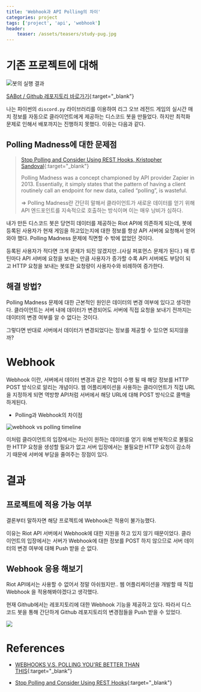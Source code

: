 ```yaml
---
title: 'Webhook과 API Polling의 차이'
categories: project
tags: ['project', 'api', 'webhook']
header:
    teaser: /assets/teasers/study-pug.jpg
---
```

# 기존 프로젝트에 대해

![봇의 실행 결과](https://user-images.githubusercontent.com/69145799/108334673-853a4400-7215-11eb-96c6-7a3d6872e4eb.png)

[SABot / Github 레포지토리 바로가기](https://github.com/devwithpug/SABot){:target="_blank"}

나는 파이썬의 `discord.py` 라이브러리를 이용하여 리그 오브 레전드 게임의 실시간 매치 정보를 자동으로 클라이언트에게 제공하는 디스코드 봇을 만들었다. 하지만 최적화 문제로 인해서 배포까지는 진행하지 못했다. 이유는 다음과 같다.

## Polling Madness에 대한 문제점

> [Stop Polling and Consider Using REST Hooks, Kristopher Sandoval](https://nordicapis.com/stop-polling-and-consider-using-rest-hooks/){:target="_blank"}
> 
>Polling Madness was a concept championed by API provider Zapier in 2013. Essentially, it simply states that the pattern of having a client routinely call an endpoint for new data, called “polling”, is wasteful.
>
>=> Polling Madness란 간단히 말해서 클라이언트가 새로운 데이터를 얻기 위해 API 엔드포인트를 지속적으로 호출하는 방식이며 이는 매우 낭비가 심하다.

내가 만든 디스코드 봇은 당연히 데이터를 제공하는 Riot API에 의존하게 되는데, 봇에 등록된 사용자가 현재 게임을 하고있는지에 대한 정보를 항상 API 서버에 요청해서 얻어와야 했다. Polling Madness 문제에 직면할 수 밖에 없었던 것이다.

등록된 사용자가 적다면 크게 문제가 되진 않겠지만..(사실 퍼포먼스 문제가 된다.) 매 루틴마다 API 서버에 요청을 보내는 만큼 사용자가 증가할 수록 API 서버에도 부담이 되고 HTTP 요청을 보내는 봇또한 요청량이 사용자수와 비례하여 증가한다.

## 해결 방법?

Polling Madness 문제에 대한 근본적인 원인은 데이터의 변경 여부에 있다고 생각한다. 클라이언트는 서버 내에 데이터가 변경되어도 서버에 직접 요청을 보내기 전까지는 데이터의 변경 여부를 알 수 없다는 것이다.

그렇다면 반대로 서버에서 데이터가 변경되었다는 정보를 제공할 수 있으면 되지않을까?

# Webhook

Webhook 이란, 서버에서 데이터 변경과 같은 작업이 수행 될 때 해당 정보를 HTTP POST 방식으로 알리는 개념이다. 웹 어플리케이션을 사용하는 클라이언트가 직접 URL을 지정하게 되면 역방향 API처럼 서버에서 해당 URL에 대해 POST 방식으로 콜백을 하게된다.

* Polling과 Webhook의 차이점

![webhook vs polling timeline](https://user-images.githubusercontent.com/69145799/114152964-cf0ff280-9959-11eb-99ae-5a190b67f4bb.png)

이처럼 클라이언트의 입장에서는 자신이 원하는 데이터를 얻기 위해 반복적으로 불필요한 HTTP 요청을 생성할 필요가 없고 서버 입장에서는 불필요한 HTTP 요청이 감소하기 때문에 서버에 부담을 줄여주는 장점이 있다.

# 결과

## 프로젝트에 적용 가능 여부
결론부터 말하자면 해당 프로젝트에 Webhook은 적용이 불가능했다.

이유는 Riot API 서버에서 Webhook에 대한 지원을 하고 있지 않기 때문이었다. 클라이언트의 입장에서는 서버가 Webhook에 대한 정보를 POST 하지 않으므로 서버 데이터의 변경 여부에 대해 Push 받을 순 없다.

## Webhook 응용 해보기

Riot API에서는 사용할 수 없어서 정말 아쉬웠지만.. 웹 어플리케이션을 개발할 때 직접 Webhook 을 적용해봐야겠다고 생각했다.

현재 Github에서는 레포지토리에 대한 Webhook 기능을 제공하고 있다. 따라서 디스코드 봇을 통해 간단하게 Github 레포지토리의 변경점들을 Push 받을 수 있었다.

![](https://user-images.githubusercontent.com/69145799/114157695-e1d8f600-995e-11eb-9bc4-94c014e232e0.png)



# References

* [WEBHOOKS V.S. POLLING YOU'RE BETTER THAN THIS](https://blog.cloud-elements.com/webhooks-vs-polling-youre-better-than-this){:target="_blank"}
  
* [Stop Polling and Consider Using REST Hooks](https://nordicapis.com/stop-polling-and-consider-using-rest-hooks/){:target="_blank"}